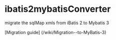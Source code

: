 # ibatis2mybatisConverter
migrate the sqlMap xmls from iBatis 2 to Mybatis 3 

[Migration guide]  (/wiki/Migration--to-MyBatis-3)
